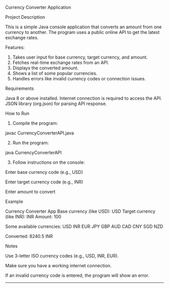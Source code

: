 Currency Converter Application

Project Description

This is a simple Java console application that converts an amount from one currency to another. The program uses a public online API to get the latest exchange rates.

Features:

1. Takes user input for base currency, target currency, and amount.
2. Fetches real-time exchange rates from an API.
3. Displays the converted amount.
4. Shows a list of some popular currencies.
5. Handles errors like invalid currency codes or connection issues.


Requirements

Java 8 or above installed.
Internet connection is required to access the API.
JSON library (org.json) for parsing API response.


How to Run

1. Compile the program:

javac CurrencyConverterAPI.java


2. Run the program:

java CurrencyConverterAPI


3. Follow instructions on the console:

Enter base currency code (e.g., USD)

Enter target currency code (e.g., INR)

Enter amount to convert




Example

Currency Converter App
Base currency (like USD): USD
Target currency (like INR): INR
Amount: 100

Some available currencies:
USD  INR  EUR  JPY  GBP  AUD  CAD  CNY  SGD  NZD  

Converted: 8240.5 INR

Notes

Use 3-letter ISO currency codes (e.g., USD, INR, EUR).

Make sure you have a working internet connection.

If an invalid currency code is entered, the program will show an error.



---
